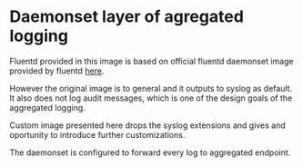 # Daemonset layer of agregated logging

Fluentd provided in this image is based on official fluentd daemonset image
provided by fluentd [here](https://github.com/fluent/fluentd-kubernetes-daemonset/blob/master/fluentd-daemonset-syslog.yaml).

However the original image is to general and it outputs to syslog as default.
It also does not log audit messages, which is one of the design goals
of the aggregated logging.

Custom image presented here drops the syslog extensions and gives and
oportunity to introduce further customizations.

The daemonset is configured to forward every log to aggregated endpoint.
